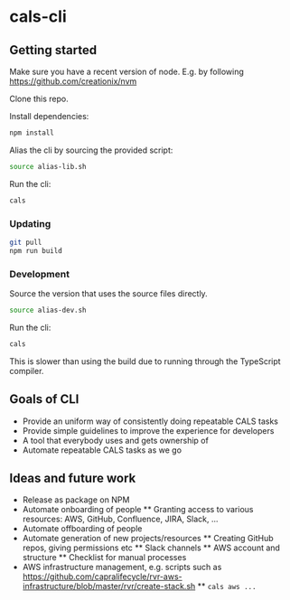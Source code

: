 # cals-cli

## Getting started

Make sure you have a recent version of node. E.g. by following
https://github.com/creationix/nvm

Clone this repo.

Install dependencies:

```bash
npm install
```

Alias the cli by sourcing the provided script:

```bash
source alias-lib.sh
```

Run the cli:

```bash
cals
```

### Updating

```bash
git pull
npm run build
```

### Development

Source the version that uses the source files directly.

```bash
source alias-dev.sh
```

Run the cli:

```bash
cals
```

This is slower than using the build due to running through the TypeScript compiler.

## Goals of CLI

* Provide an uniform way of consistently doing repeatable CALS tasks
* Provide simple guidelines to improve the experience for developers
* A tool that everybody uses and gets ownership of
* Automate repeatable CALS tasks as we go

## Ideas and future work

* Release as package on NPM
* Automate onboarding of people
** Granting access to various resources: AWS, GitHub, Confluence, JIRA, Slack, ...
* Automate offboarding of people
* Automate generation of new projects/resources
** Creating GitHub repos, giving permissions etc
** Slack channels
** AWS account and structure
** Checklist for manual processes
* AWS infrastructure management, e.g. scripts such as https://github.com/capralifecycle/rvr-aws-infrastructure/blob/master/rvr/create-stack.sh
** `cals aws ...`
